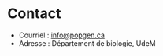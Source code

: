 <!-- src/content/fr/contact.md -->
# Contact
- Courriel : [info@popgen.ca](mailto:info@popgen.ca)  
- Adresse : Département de biologie, UdeM  

<!--
PROMPT : Clause confidentialité / accessibilité.
-->
